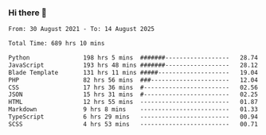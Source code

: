 ### Hi there 👋

<!--
**dominoto/dominoto** is a ✨ _special_ ✨ repository because its `README.md` (this file) appears on your GitHub profile.

Here are some ideas to get you started:

- 🔭 I’m currently working on ...
- 🌱 I’m currently learning ...
- 👯 I’m looking to collaborate on ...
- 🤔 I’m looking for help with ...
- 💬 Ask me about ...
- 📫 How to reach me: ...
- 😄 Pronouns: ...
- ⚡ Fun fact: ...
-->
<!--START_SECTION:waka-->

```txt
From: 30 August 2021 - To: 14 August 2025

Total Time: 689 hrs 10 mins

Python               198 hrs 5 mins  #######------------------   28.74 %
JavaScript           193 hrs 48 mins #######------------------   28.12 %
Blade Template       131 hrs 11 mins #####--------------------   19.04 %
PHP                  82 hrs 56 mins  ###----------------------   12.04 %
CSS                  17 hrs 36 mins  #------------------------   02.56 %
JSON                 15 hrs 31 mins  #------------------------   02.25 %
HTML                 12 hrs 55 mins  -------------------------   01.87 %
Markdown             9 hrs 8 mins    -------------------------   01.33 %
TypeScript           6 hrs 29 mins   -------------------------   00.94 %
SCSS                 4 hrs 53 mins   -------------------------   00.71 %
```

<!--END_SECTION:waka-->
